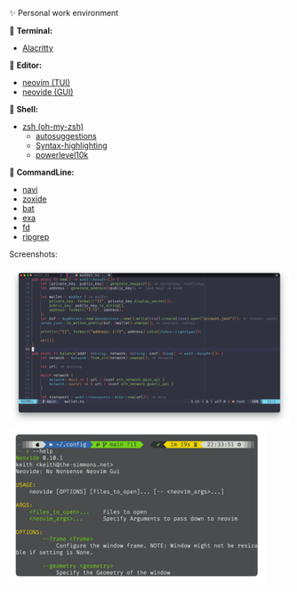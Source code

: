 :sparkles: Personal work environment

:crystal_ball: **Terminal:**
- [Alacritty](https://github.com/alacritty/alacritty)

:crystal_ball: **Editor:**
- [neovim (TUI)](https://github.com/neovim/neovim)
- [neovide (GUI)](https://github.com/neovide/neovide)

:crystal_ball: **Shell:**
- [zsh (oh-my-zsh)](https://ohmyz.sh/)
  - [autosuggestions](https://github.com/zsh-users/zsh-autosuggestions/blob/master/INSTALL.md#oh-my-zsh)
  - [Syntax-highlighting](https://github.com/zsh-users/zsh-syntax-highlighting/blob/master/INSTALL.md)
  - [powerlevel10k](https://github.com/romkatv/powerlevel10k)


:crystal_ball: **CommandLine:**
- [navi](https://github.com/denisidoro/navi)
- [zoxide](https://github.com/ajeetdsouza/zoxide)
- [bat](https://github.com/sharkdp/bat)
- [exa](https://github.com/ogham/exa)
- [fd](https://github.com/sharkdp/fd)
- [ripgrep](https://github.com/BurntSushi/ripgrep)



Screenshots:

<img src="screenshot/p2.png">

<img src="screenshot/p1.png" style="zoom:45%">
